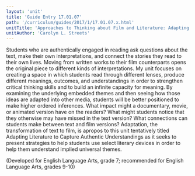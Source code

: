 ```yaml
---
layout: 'unit'
title: 'Guide Entry 17.01.07'
path: '/curriculum/guides/2017/1/17.01.07.x.html'
unitTitle: 'Approaches to Thinking about Film and Literature: Adapting Literature to Capture Authentic Understandings'
unitAuthor: 'Carolyn L. Streets'
---
```


<main>
 <p>
  Students who are authentically engaged in reading ask questions about the text, make their own interpretations, and connect the stories they read to their own lives. Moving from written works to their film counterparts opens the original piece to different kinds of interpretations. My unit focuses on creating a space in which students read through different lenses, produce different meanings, outcomes, and understandings in order to strengthen critical thinking skills and to build an infinite capacity for meaning. By examining the underlying embedded themes and then seeing how those ideas are adapted into other media, students will be better positioned to make higher ordered inferences. What impact might a documentary, movie, or animated version have on the readers? What might students notice that they otherwise may have missed in the text version? What connections can students make between text and film versions? Adaptation, the transformation of text to film, is apropos to this unit tentatively titled Adapting Literature to Capture Authentic Understandings as it seeks to present strategies to help students use select literary devices in order to help them understand implied universal themes.
 </p>
 <p>
  (Developed for English Language Arts, grade 7; recommended for English Language Arts, grades 9-10)
 </p>
</main>
